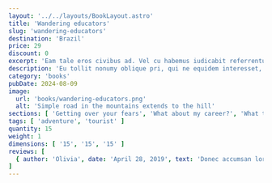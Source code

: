 ```yaml
---
layout: '../../layouts/BookLayout.astro'
title: 'Wandering educators'
slug: 'wandering-educators'
destination: 'Brazil'
price: 29
discount: 0
excerpt: 'Eam tale eros civibus ad. Vel cu habemus iudicabit referrentur, cu est autem omnesque. Dolorum accusamus at vel, duo putent accommodare ei. In veritus tacimates convenire mea, eam quas falli eripuit et. Ne graece audiam sea, fabellas urbanitas assueverit sea.'
description: 'Eu tollit nonumy oblique pri, qui ne equidem interesset, usu ea quando facilisi senserit. Eu sit aliquid vituperata omittantur. Eos in quis mundi, ne sit possit possim, eu sint viris quo. Facilis sensibus eam ea, elit ocurreret has. Quo ei corpora constituam, discere reprimique. No qui posse deseruisse. Cu vel choro iracundia, has cu modus mucius expetenda, oblique singulis eleifend an nec vitae impedit dignissim.'
category: 'books'
pubDate: 2024-08-09
image:
  url: 'books/wandering-educators.png'
  alt: 'Simple road in the mountains extends to the hill'
sections: [ 'Getting over your fears', 'What about my career?', 'What to do about naysayers', 'Building self-confidence' ]
tags: [ 'adventure', 'tourist' ]
quantity: 15
weight: 1
dimensions: [ '15', '15', '15' ]
reviews: [
  { author: 'Olivia', date: 'April 28, 2019', text: 'Donec accumsan lorem leo, eu vehicula odio congue sit amet. Donec interdum eget est ac aliquam. Duis viverra vehicula odio, vitae mattis urna gravida nec. Nulla malesuada elit eget tortor tempor ultrices. Donec venenatis cursus risus. Duis vel suscipit orci, eget lacinia justo. Etiam nec neque in arcu elementum mollis.', rating: 5 }
]
---
```

